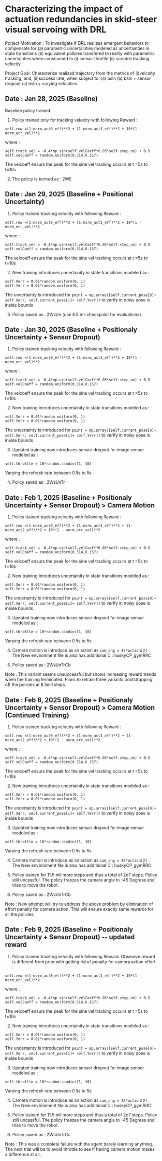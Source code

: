 # Characterizing the impact of actuation redundancies in skid-steer visual servoing with DRL


Porject Motivation : 
To investigate if DRL realizes emergent behaviors to compensate for
(a) parametric uncertainties modeled as uncertainties in state transitions
(b) equivalent policies transfered to reality with parametric uncertainties
when constrained to
(i) sensor throttle
(ii) variable tracking velocity




Project Goal:
Characterize realized trajectory from the metrics of (i)velcoity tracking, and, (ii)success rate, when subject to:
(a) bsln
(b) bsln + sensor dropout
(c) bsln + varying velocities



## Date : Jan 28, 2025 (Baseline)

Baseline policy trained
1. Policy trained only for tracking velocity with following Reward :

` self.rew =(1-norm_act0_eff)**2 + (1-norm_act1_eff)**2 + 10*(1 - norm_err_vel)**2 `

where : 

```
self.track_vel = -0.4*np.sin(self.velCoeff*0.05*self.step_no) + 0.5
self.velCoeff = random.uniform(0.314,0.157)
```
The velcoeff ensurs the peak for the sine vel tracking occurs at t =5s to t=10s

2. The policy is termed as : 2WE



## Date : Jan 29, 2025 (Baseline + Positional Uncertainty)

1. Policy trained tracking velocity with following Reward :

` self.rew =(1-norm_act0_eff)**2 + (1-norm_act1_eff)**2 + 10*(1 - norm_err_vel)**2 `

where : 

```
self.track_vel = -0.4*np.sin(self.velCoeff*0.05*self.step_no) + 0.5
self.velCoeff = random.uniform(0.314,0.157)
```
The velcoeff ensurs the peak for the sine vel tracking occurs at t =5s to t=10s

2. New training introduces uncertainity in state transitions modeled as :

```
self.Xerr = 0.01*random.uniform(0, 1)
self.Yerr = 0.01*random.uniform(0, 1)
```

The uncertainty is introduced for `point = np.array([self.current_pose[0]+ self.Xerr, self.current_pose[1]+ self.Yerr])` to verify in noisy pose is inside bounds

3. Policy saved as : 2WsUn
(use 8.5 mil checkpoint for evaluations)

## Date : Jan 30, 2025 (Baseline + Positionaly Uncertainty + Sensor Dropout)

1. Policy trained tracking velocity with following Reward :

` self.rew =(1-norm_act0_eff)**2 + (1-norm_act1_eff)**2 + 10*(1 - norm_err_vel)**2 `

where : 

```
self.track_vel = -0.4*np.sin(self.velCoeff*0.05*self.step_no) + 0.5
self.velCoeff = random.uniform(0.314,0.157)
```
The velcoeff ensurs the peak for the sine vel tracking occurs at t =5s to t=10s

2. New training introduces uncertainity in state transitions modeled as :

```
self.Xerr = 0.01*random.uniform(0, 1)
self.Yerr = 0.01*random.uniform(0, 1)
```

The uncertainty is introduced for `point = np.array([self.current_pose[0]+ self.Xerr, self.current_pose[1]+ self.Yerr])` to verify in noisy pose is inside bounds

3. Updated training now introduces sensor dropout for image sensor modeled as :
```
self.throttle = 10*random.randint(1, 10) 
```
Varying the refresh rate between 0.5s to 5s

4. Policy saved as : 2WsUnTr

## Date : Feb 1, 2025 (Baseline + Positionaly Uncertainty + Sensor Dropout) > Camera Motion

1. Policy trained tracking velocity with following Reward :

` self.rew =(1-norm_act0_eff)**2 + (1-norm_act1_eff)**2 + (1-norm_act2_eff)**2 + 10*(1 - norm_err_vel)**2 `

where : 

```
self.track_vel = -0.4*np.sin(self.velCoeff*0.05*self.step_no) + 0.5
self.velCoeff = random.uniform(0.314,0.157)
```
The velcoeff ensurs the peak for the sine vel tracking occurs at t =5s to t=10s

2. New training introduces uncertainity in state transitions modeled as :

```
self.Xerr = 0.01*random.uniform(0, 1)
self.Yerr = 0.01*random.uniform(0, 1)
```

The uncertainty is introduced for `point = np.array([self.current_pose[0]+ self.Xerr, self.current_pose[1]+ self.Yerr])` to verify in noisy pose is inside bounds

3. Updated training now introduces sensor dropout for image sensor modeled as :
```
self.throttle = 10*random.randint(1, 10) 
```
Varying the refresh rate between 0.5s to 5s

4. Camera motion is introduce as an action as `cam_ang = 45*action[2]` . The New environment file is also has additional C : huskyCP_gymRRC

5. Policy saved as : 2WsUnTrCb

Note : This variant seems unsuccessful but shows increasing reward trends when the training terminated.
Plans to retrain three variants bootstrapping off the policies at 8.5mil steps.

## Date : Feb 8, 2025 (Baseline + Positionaly Uncertainty + Sensor Dropout) > Camera Motion (Continued Training)

1. Policy trained tracking velocity with following Reward :

` self.rew =(1-norm_act0_eff)**2 + (1-norm_act1_eff)**2 + (1-norm_act2_eff)**2 + 10*(1 - norm_err_vel)**2 `

where : 

```
self.track_vel = -0.4*np.sin(self.velCoeff*0.05*self.step_no) + 0.5
self.velCoeff = random.uniform(0.314,0.157)
```
The velcoeff ensurs the peak for the sine vel tracking occurs at t =5s to t=10s

2. New training introduces uncertainity in state transitions modeled as :

```
self.Xerr = 0.01*random.uniform(0, 1)
self.Yerr = 0.01*random.uniform(0, 1)
```

The uncertainty is introduced for `point = np.array([self.current_pose[0]+ self.Xerr, self.current_pose[1]+ self.Yerr])` to verify in noisy pose is inside bounds

3. Updated training now introduces sensor dropout for image sensor modeled as :
```
self.throttle = 10*random.randint(1, 10) 
```
Varying the refresh rate between 0.5s to 5s

4. Camera motion is introduce as an action as `cam_ang = 45*action[2]` . The New environment file is also has additional C : huskyCP_gymRRC

5. Policy trained for 11.5 mil more steps and thus a total of 2e7 steps. Policy still uncessful. The policy freezes the camera angle to -45 Degress and tries to move the robot. 

6. Policy saved as : 2WsUnTrCb

Note : New attempt will try to address the above problem by elimination of effort penalty for camera action. This will ensure exactly same rewards for all the policies.

## Date : Feb 9, 2025 (Baseline + Positionaly Uncertainty + Sensor Dropout) -- updated reward

1. Policy trained tracking velocity with following Reward. Obsereve reward is different from prior with getting rid of penalty for camera action effort :

` self.rew =(1-norm_act0_eff)**2 + (1-norm_act1_eff)**2 + 10*(1 - norm_err_vel)**2 `

where : 

```
self.track_vel = -0.4*np.sin(self.velCoeff*0.05*self.step_no) + 0.5
self.velCoeff = random.uniform(0.314,0.157)
```
The velcoeff ensurs the peak for the sine vel tracking occurs at t =5s to t=10s

2. New training introduces uncertainity in state transitions modeled as :

```
self.Xerr = 0.01*random.uniform(0, 1)
self.Yerr = 0.01*random.uniform(0, 1)
```

The uncertainty is introduced for `point = np.array([self.current_pose[0]+ self.Xerr, self.current_pose[1]+ self.Yerr])` to verify in noisy pose is inside bounds

3. Updated training now introduces sensor dropout for image sensor modeled as :
```
self.throttle = 10*random.randint(1, 10) 
```
Varying the refresh rate between 0.5s to 5s

4. Camera motion is introduce as an action as `cam_ang = 45*action[2]` . The New environment file is also has additional C : huskyCP_gymRRC

5. Policy trained for 11.5 mil more steps and thus a total of 2e7 steps. Policy still uncessful. The policy freezes the camera angle to -45 Degress and tries to move the robot. 

6. Policy saved as : 2WsUnTrCc

Note : This was a complete failure with the agent barely learning anything. The next trial will be to avoid throttle to see if having camera motion makes a difference at all.


